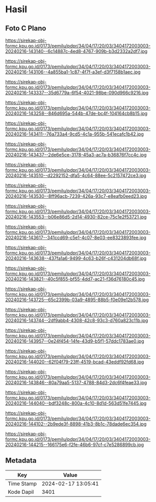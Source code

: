 # Hasil

## Foto C Plano

https://sirekap-obj-formc.kpu.go.id/0173/pemilu/pdpr/34/04/17/20/03/3404172003003-20240216-143140--6c14887c-4ed8-4767-909b-b3d2332a2df7.jpg

https://sirekap-obj-formc.kpu.go.id/0173/pemilu/pdpr/34/04/17/20/03/3404172003003-20240216-143106--4a855ba1-1c87-4f7f-a3ef-d3f7158b1aec.jpg

https://sirekap-obj-formc.kpu.go.id/0173/pemilu/pdpr/34/04/17/20/03/3404172003003-20240216-143337--35d6779a-6f54-4021-98be-090d966c9216.jpg

https://sirekap-obj-formc.kpu.go.id/0173/pemilu/pdpr/34/04/17/20/03/3404172003003-20240216-143258--846d695a-544b-47de-bc4f-104164cb8b15.jpg

https://sirekap-obj-formc.kpu.go.id/0173/pemilu/pdpr/34/04/17/20/03/3404172003003-20240216-143411--76a733a4-9cd5-4c1a-955b-541ecafc1b42.jpg

https://sirekap-obj-formc.kpu.go.id/0173/pemilu/pdpr/34/04/17/20/03/3404172003003-20240216-143437--2de6e5ce-3178-45a3-ac7a-b36876f7cc4c.jpg

https://sirekap-obj-formc.kpu.go.id/0173/pemilu/pdpr/34/04/17/20/03/3404172003003-20240216-143510--d2292152-dfa5-4c64-88ee-5c2157472ce3.jpg

https://sirekap-obj-formc.kpu.go.id/0173/pemilu/pdpr/34/04/17/20/03/3404172003003-20240216-143530--8ff96acb-7239-426a-93c7-e8eafb0eed23.jpg

https://sirekap-obj-formc.kpu.go.id/0173/pemilu/pdpr/34/04/17/20/03/3404172003003-20240216-143553--b06e86d5-2d14-4930-82ce-75c1e2f53721.jpg

https://sirekap-obj-formc.kpu.go.id/0173/pemilu/pdpr/34/04/17/20/03/3404172003003-20240216-143617--341ccd69-c5e1-4c07-8e03-ee8323893fee.jpg

https://sirekap-obj-formc.kpu.go.id/0173/pemilu/pdpr/34/04/17/20/03/3404172003003-20240216-143638--437fa1a6-9499-4c63-b26f-c431204db68f.jpg

https://sirekap-obj-formc.kpu.go.id/0173/pemilu/pdpr/34/04/17/20/03/3404172003003-20240216-143821--40c5f855-bf55-4dd7-ac21-f36d76180c45.jpg

https://sirekap-obj-formc.kpu.go.id/0173/pemilu/pdpr/34/04/17/20/03/3404172003003-20240216-143725--65c2399b-03a9-4895-88b5-f0e09e12b578.jpg

https://sirekap-obj-formc.kpu.go.id/0173/pemilu/pdpr/34/04/17/20/03/3404172003003-20240216-143744--2df9abb4-4308-42c8-93c3-d760a823c11b.jpg

https://sirekap-obj-formc.kpu.go.id/0173/pemilu/pdpr/34/04/17/20/03/3404172003003-20240216-143957--0e24f454-14fe-43d9-b5f1-57ddc1783ae0.jpg

https://sirekap-obj-formc.kpu.go.id/0173/pemilu/pdpr/34/04/17/20/03/3404172003003-20240216-144020--62f04f79-23ff-4519-bcad-43eddf92fd68.jpg

https://sirekap-obj-formc.kpu.go.id/0173/pemilu/pdpr/34/04/17/20/03/3404172003003-20240216-143846--80a79aa5-5137-4788-84d3-2dc6f4feae33.jpg

https://sirekap-obj-formc.kpu.go.id/0173/pemilu/pdpr/34/04/17/20/03/3404172003003-20240216-144040--bdf3248c-800a-4c10-8d1d-563d51fe7445.jpg

https://sirekap-obj-formc.kpu.go.id/0173/pemilu/pdpr/34/04/17/20/03/3404172003003-20240216-144102--2b9ede3f-8898-41b3-8b1c-78dade6ec354.jpg

https://sirekap-obj-formc.kpu.go.id/0173/pemilu/pdpr/34/04/17/20/03/3404172003003-20240216-144215--166175e6-f2fe-46b6-97cf-c7e5286899cb.jpg


## Metadata

| Key        | Value               |
| ---------- | ------------------- |
| Time Stamp | 2024-02-17 13:05:41 |
| Kode Dapil | 3401                |



